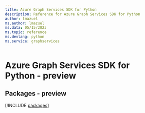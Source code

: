 ```yaml
---
title: Azure Graph Services SDK for Python
description: Reference for Azure Graph Services SDK for Python
author: lmazuel
ms.author: lmazuel
ms.data: 05/15/2023
ms.topic: reference
ms.devlang: python
ms.service: graphservices
---
```

# Azure Graph Services SDK for Python - preview
## Packages - preview
[!INCLUDE [packages](graph-services-index.md)]